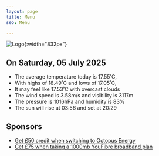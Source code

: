 ```yaml
---
layout: page
title: Menu
seo: Menu

---
```


![Logo](/images/logo.jpg){:width="832px"}

<!-- weather_marker starts -->
## On Saturday, 05 July 2025

- The average temperature today is 17.55˚C,
- With highs of 18.49˚C and lows of 17.05˚C,
- It may feel like 17.53˚C with overcast clouds
- The wind speed is 3.58m/s and visibility is 3117m
- The pressure is 1016hPa and humidity is 83%
- The sun will rise at 03:56 and set at 20:29

<!-- weather_marker ends -->

## Sponsors

- [Get £50 credit when switching to Octopus Energy](https://bit.ly/3oD1nnS)
- [Get £75 when taking a 1000mb YouFibre broadband plan](https://aklam.io/91zWhU?)
